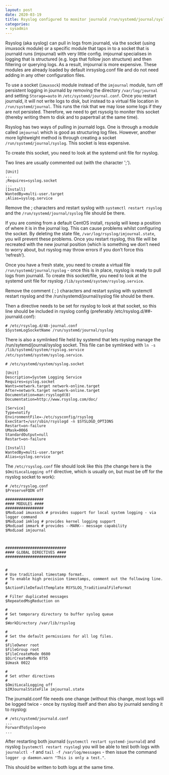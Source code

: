 ```yaml
---
layout: post
date: 2020-03-19
title: Rsyslog configured to monitor journald /run/systemd/journal/syslog socket
categories:
- sysadmin
---
```

Rsyslog (aka syslog) can pull in logs from journald, via the socket (using imuxsock module) or a specific module that taps in to a socket that is journald runs (imjournal) with very little config. imjournal specialises in logging that is structured (e.g. logs that follow json structure) and then filtering or querying logs. As a result, imjournal is more expensive.  These modules are already loaded by default inrsyslog.conf file and do not need adding in any other configuration files.

To use a socket (```imuxsock```) module instead of the ```imjournal``` module, turn off persistent logging in journald by removing the directory ```/var/log/journal``` and setting ```Storage=auto``` in ```/etc/systemd/journal.conf```. Once you restart journald, it will not write logs to disk, but instead to a virtual file location in ```/run/systemd/journal```. This runs the risk that we may lose some logs if they are not persisted. Therefore, we need to get rsysolg to moniter this socket (thereby writing them to disk and to papertrail at the same time).

Rsyslog has two ways of pulling in journald logs. One is through a module called ```imjournal``` which is good as structuring log files. However, another more lightweight method is through creating a socket ```/run/systemd/journal/syslog```. This socket is less expensive. 

To create this socket, you need to look at the systemd unit file for rsyslog. 

Two lines are usually commented out (with the character ';'). 
    
    [Unit]
    ...
    ;Requires=syslog.socket
    ...
    [Install]
    WantedBy=multi-user.target
    ;Alias=syslog.service

Remove the ; characters and restart syslog with ```systemctl restart rsyslog``` and the ```/run/systemd/journal/syslog``` file should be there.

If you are coming from a default CentOS install, rsysolg will keep a position of where it is in the journal log. This can cause problems whilst configuring the socket. By deleting the state file, ```/var/log/rsyslog/imjournal.state```, you will prevent these problems. Once you restart rsyslog, this file will be recreated with the new journal position (which is something we don’t need to worry about, but rsyslog may throw errors if you don’t force this ‘refresh’).

Once you have a fresh state, you need to create a virtual file ```/run/systemd/journal/syslog``` - once this is in place, rsyslog is ready to pull logs from journald. To create this socket/file, you need to look at the systemd unit file for rsyslog ```/lib/systemd/system/rsyslog.service```.

Remove the comment ( ; ) characters and restart syslog with systemctl restart rsyslog and the /run/systemd/journal/syslog file should be there.

Then a directive needs to be set for rsyslog to look at that socket, so this line should be included in rsyslog config (preferably /etc/rsyslog.d/##-journald.conf):
    
    # /etc/rsyslog.d/48-journal.conf
    $SystemLogSocketName /run/systemd/journal/syslog

There is also a symlinked file held by systemd that lets rsyslog manage the /run/sytemd/journal/syslog socket. This file can be symlinked with ```ln -s /lib/systemd/system/rsyslog.service /etc/systemd/system/syslog.service```.

    # /etc/systemd/system/syslog.socket
    
    [Unit]
    Description=System Logging Service
    Requires=syslog.socket
    Wants=network.target network-online.target
    After=network.target network-online.target
    Documentation=man:rsyslogd(8)
    Documentation=http://www.rsyslog.com/doc/
    
    [Service]
    Type=notify
    EnvironmentFile=-/etc/sysconfig/rsyslog
    ExecStart=/usr/sbin/rsyslogd -n $SYSLOGD_OPTIONS
    Restart=on-failure
    UMask=0066
    StandardOutput=null
    Restart=on-failure
    
    [Install]
    WantedBy=multi-user.target
    Alias=syslog.service

The ```/etc/rsyslog.conf``` file should look like this (the change here is the ```$OmitLocalLogging off``` directive, which is usually on, but must be off for the rsyslog socket to work):

    # /etc/rsyslog.conf
    $PreserveFQDN off
    
    #################
    #### MODULES ####
    #################
    $ModLoad imuxsock # provides support for local system logging - via logger command
    $ModLoad imklog # provides kernel logging support
    $ModLoad immark # provides --MARK-- message capability
    $ModLoad imjournal
    
    
    
    ###########################
    #### GLOBAL DIRECTIVES ####
    ###########################
    
    
    #
    # Use traditional timestamp format.
    # To enable high precision timestamps, comment out the following line.
    #
    $ActionFileDefaultTemplate RSYSLOG_TraditionalFileFormat
    
    # Filter duplicated messages
    $RepeatedMsgReduction on
    
    #
    # Set temporary directory to buffer syslog queue
    #
    $WorkDirectory /var/lib/rsyslog
    
    #
    # Set the default permissions for all log files.
    #
    $FileOwner root
    $FileGroup root
    $FileCreateMode 0600
    $DirCreateMode 0755
    $Umask 0022
    
    #
    # Set other directives
    #
    $OmitLocalLogging off
    $IMJournalStateFile imjournal.state

The journald.conf file needs one change (without this change, most logs will be logged twice - once by rsyslog itself and then also by journald sending it to rsyslog:

    # /etc/systemd/journald.conf
    ...
    ForwardToSyslog=no
    ...

After restarting both journald (```systemctl restart systemd-journald```) and rsyslog (```systemctl restart rsyslog```) you will be able to test both logs with ```journalctl -f``` and ```tail -f /var/log/messages``` - then issue the command ```logger -p daemon.warn "This is only a test."```.

This should be written to both logs at the same time.

